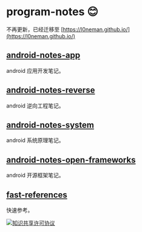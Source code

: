# program-notes :blush:

不再更新，已经迁移至 [https://l0neman.github.io/](https://l0neman.github.io/)

## [android-notes-app](./android-notes-app)

android 应用开发笔记。

## [android-notes-reverse](./android-notes-reverse)

android 逆向工程笔记。

## [android-notes-system](./android-notes-system)

android 系统原理笔记。

## [android-notes-open-frameworks](./android-notes-open-frameworks)

android 开源框架笔记。

## [fast-references](./fast-references)

快速参考。

[![知识共享许可协议](https://i.creativecommons.org/l/by-nc-sa/3.0/cn/88x31.png)](http://creativecommons.org/licenses/by-nc-sa/3.0/cn/)

